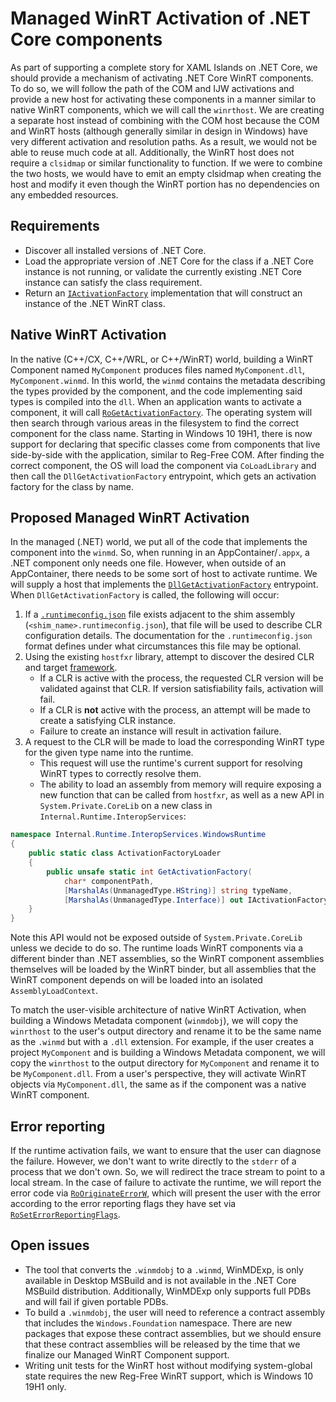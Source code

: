 # Managed WinRT Activation of .NET Core components

As part of supporting a complete story for XAML Islands on .NET Core, we should provide a mechanism of activating .NET Core WinRT components. To do so, we will follow the path of the COM and IJW activations and provide a new host for activating these components in a manner similar to native WinRT components, which we will call the `winrthost`. We are creating a separate host instead of combining with the COM host because the COM and WinRT hosts (although generally similar in design in Windows) have very different activation and resolution paths. As a result, we would not be able to reuse much code at all. Additionally, the WinRT host does not require a `clsidmap` or similar functionality to function. If we were to combine the two hosts, we would have to emit an empty clsidmap when creating the host and modify it even though the WinRT portion has no dependencies on any embedded resources.

## Requirements

* Discover all installed versions of .NET Core.
* Load the appropriate version of .NET Core for the class if a .NET Core instance is not running, or validate the currently existing .NET Core instance can satisfy the class requirement.
* Return an [`IActivationFactory`](https://docs.microsoft.com/windows/desktop/api/activation/nn-activation-iactivationfactory) implementation that will construct an instance of the .NET WinRT class.

## Native WinRT Activation

In the native (C++/CX, C++/WRL, or C++/WinRT) world, building a WinRT Component named `MyComponent` produces files named `MyComponent.dll`, `MyComponent.winmd`. In this world, the `winmd` contains the metadata describing the types provided by the component, and the code implementing said types is compiled into the `dll`. When an application wants to activate a component, it will call [`RoGetActivationFactory`](https://docs.microsoft.com/windows/desktop/api/roapi/nf-roapi-rogetactivationfactory). The operating system will then search through various areas in the filesystem to find the correct component for the class name. Starting in Windows 10 19H1, there is now support for declaring that specific classes come from components that live side-by-side with the application, similar to Reg-Free COM. After finding the correct component, the OS will load the component via `CoLoadLibrary` and then call the `DllGetActivationFactory` entrypoint, which gets an activation factory for the class by name.

## Proposed Managed WinRT Activation

In the managed (.NET) world, we put all of the code that implements the component into the `winmd`. So, when running in an AppContainer/`.appx`, a .NET component only needs one file. However, when outside of an AppContainer, there needs to be some sort of host to activate runtime. We will supply a host that implements the [`DllGetActivationFactory`](https://docs.microsoft.com/previous-versions//br205771(v=vs.85)) entrypoint. When `DllGetActivationFactory` is called, the following will occur:

1) If a [`.runtimeconfig.json`](https://github.com/dotnet/cli/blob/master/Documentation/specs/runtime-configuration-file.md) file exists adjacent to the shim assembly (`<shim_name>.runtimeconfig.json`), that file will be used to describe CLR configuration details. The documentation for the `.runtimeconfig.json` format defines under what circumstances this file may be optional.
2) Using the existing `hostfxr` library, attempt to discover the desired CLR and target [framework](https://docs.microsoft.com/dotnet/core/packages#frameworks).
   * If a CLR is active with the process, the requested CLR version will be validated against that CLR. If version satisfiability fails, activation will fail.
   * If a CLR is **not** active with the process, an attempt will be made to create a satisfying CLR instance.
   * Failure to create an instance will result in activation failure.
3) A request to the CLR will be made to load the corresponding WinRT type for the given type name into the runtime.
   * This request will use the runtime's current support for resolving WinRT types to correctly resolve them.
   * The ability to load an assembly from memory will require exposing a new function that can be called from `hostfxr`, as well as a new API in `System.Private.CoreLib` on a new class in `Internal.Runtime.InteropServices`:

```csharp
namespace Internal.Runtime.InteropServices.WindowsRuntime
{
    public static class ActivationFactoryLoader
    {
        public unsafe static int GetActivationFactory(
            char* componentPath,
            [MarshalAs(UnmanagedType.HString)] string typeName,
            [MarshalAs(UnmanagedType.Interface)] out IActivationFactory activationFactory);
    }
}
```

Note this API would not be exposed outside of `System.Private.CoreLib` unless we decide to do so. The runtime loads WinRT components via a different binder than .NET assemblies, so the WinRT component assemblies themselves will be loaded by the WinRT binder, but all assemblies that the WinRT component depends on will be loaded into an isolated `AssemblyLoadContext`.

To match the user-visible architecture of native WinRT Activation, when building a Windows Metadata component (`winmdobj`), we will copy the `winrthost` to the user's output directory and rename it to be the same name as the `.winmd` but with a `.dll` extension. For example, if the user creates a project `MyComponent` and is building a Windows Metadata component, we will copy the `winrthost` to the output directory for `MyComponent` and rename it to be `MyComponent.dll`. From a user's perspective, they will activate WinRT objects via `MyComponent.dll`, the same as if the component was a native WinRT component.

## Error reporting

If the runtime activation fails, we want to ensure that the user can diagnose the failure. However, we don't want to write directly to the `stderr` of a process that we don't own. So, we will redirect the trace stream to point to a local stream. In the case of failure to activate the runtime, we will report the error code via [`RoOriginateErrorW`](https://docs.microsoft.com/windows/desktop/api/roerrorapi/nf-roerrorapi-rooriginateerrorw), which will present the user with the error according to the error reporting flags they have set via [`RoSetErrorReportingFlags`](https://docs.microsoft.com/windows/desktop/api/roerrorapi/nf-roerrorapi-roseterrorreportingflags).

## Open issues

* The tool that converts the `.winmdobj` to a `.winmd`, WinMDExp, is only available in Desktop MSBuild and is not available in the .NET Core MSBuild distribution. Additionally, WinMDExp only supports full PDBs and will fail if given portable PDBs.
* To build a `.winmdobj`, the user will need to reference a contract assembly that includes the `Windows.Foundation` namespace. There are new packages that expose these contract assemblies, but we should ensure that these contract assemblies will be released by the time that we finalize our Managed WinRT Component support.
* Writing unit tests for the WinRT host without modifying system-global state requires the new Reg-Free WinRT support, which is Windows 10 19H1 only.
